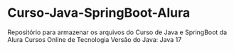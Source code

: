 # Curso-Java-SpringBoot-Alura
Repositório para armazenar os arquivos do Curso de Java e SpringBoot da Alura Cursos Online de Tecnologia
Versão do Java: Java 17